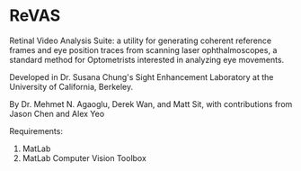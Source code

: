 # ReVAS

Retinal Video Analysis Suite: a utility for generating coherent reference frames and eye position traces from scanning laser ophthalmoscopes, a standard method for Optometrists interested in analyzing eye movements.



Developed in Dr. Susana Chung's Sight Enhancement Laboratory at the University of California, Berkeley.

By Dr. Mehmet N. Agaoglu, Derek Wan, and Matt Sit, with contributions from Jason Chen and Alex Yeo

Requirements: 
1. MatLab 
2. MatLab Computer Vision Toolbox

